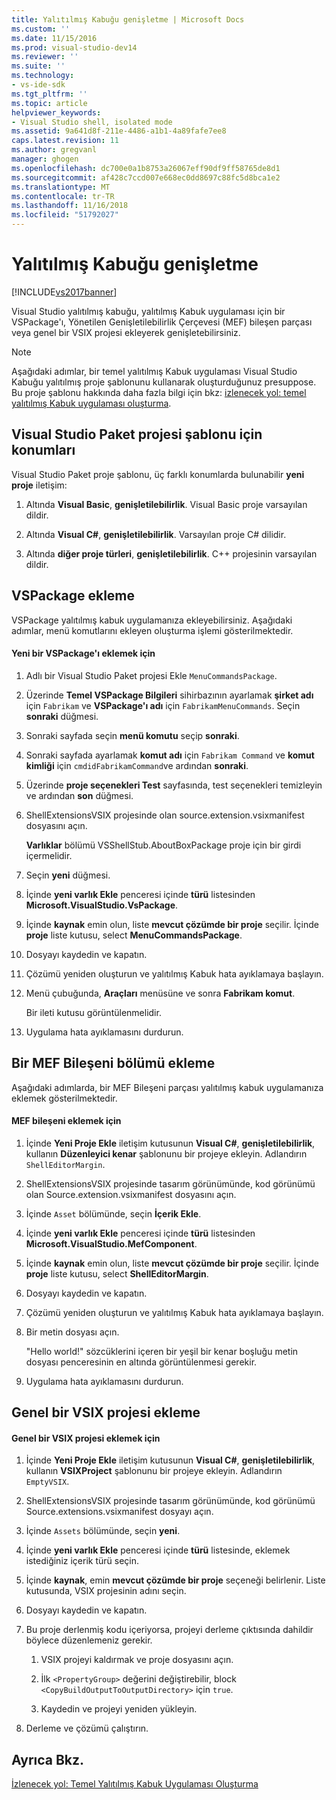 ```yaml
---
title: Yalıtılmış Kabuğu genişletme | Microsoft Docs
ms.custom: ''
ms.date: 11/15/2016
ms.prod: visual-studio-dev14
ms.reviewer: ''
ms.suite: ''
ms.technology:
- vs-ide-sdk
ms.tgt_pltfrm: ''
ms.topic: article
helpviewer_keywords:
- Visual Studio shell, isolated mode
ms.assetid: 9a641d8f-211e-4486-a1b1-4a89fafe7ee8
caps.latest.revision: 11
ms.author: gregvanl
manager: ghogen
ms.openlocfilehash: dc700e0a1b8753a26067eff90df9ff58765de8d1
ms.sourcegitcommit: af428c7ccd007e668ec0dd8697c88fc5d8bca1e2
ms.translationtype: MT
ms.contentlocale: tr-TR
ms.lasthandoff: 11/16/2018
ms.locfileid: "51792027"
---
```

# <a name="extending-the-isolated-shell"></a>Yalıtılmış Kabuğu genişletme
[!INCLUDE[vs2017banner](../includes/vs2017banner.md)]

Visual Studio yalıtılmış kabuğu, yalıtılmış Kabuk uygulaması için bir VSPackage'ı, Yönetilen Genişletilebilirlik Çerçevesi (MEF) bileşen parçası veya genel bir VSIX projesi ekleyerek genişletebilirsiniz.  
  
> [!NOTE]
>  Aşağıdaki adımlar, bir temel yalıtılmış Kabuk uygulaması Visual Studio Kabuğu yalıtılmış proje şablonunu kullanarak oluşturduğunuz presuppose. Bu proje şablonu hakkında daha fazla bilgi için bkz: [izlenecek yol: temel yalıtılmış Kabuk uygulaması oluşturma](../extensibility/walkthrough-creating-a-basic-isolated-shell-application.md).  
  
## <a name="locations-for-the-visual-studio-package-project-template"></a>Visual Studio Paket projesi şablonu için konumları  
 Visual Studio Paket proje şablonu, üç farklı konumlarda bulunabilir **yeni proje** iletişim:  
  
1.  Altında **Visual Basic**, **genişletilebilirlik**. Visual Basic proje varsayılan dildir.  
  
2.  Altında **Visual C#**, **genişletilebilirlik**. Varsayılan proje C# dilidir.  
  
3.  Altında **diğer proje türleri**, **genişletilebilirlik**. C++ projesinin varsayılan dildir.  
  
## <a name="adding-a-vspackage"></a>VSPackage ekleme  
 VSPackage yalıtılmış kabuk uygulamanıza ekleyebilirsiniz. Aşağıdaki adımlar, menü komutlarını ekleyen oluşturma işlemi gösterilmektedir.  
  
#### <a name="to-add-a-new-vspackage"></a>Yeni bir VSPackage'ı eklemek için  
  
1.  Adlı bir Visual Studio Paket projesi Ekle `MenuCommandsPackage`.  
  
2.  Üzerinde **Temel VSPackage Bilgileri** sihirbazının ayarlamak **şirket adı** için `Fabrikam` ve **VSPackage'ı adı** için `FabrikamMenuCommands`. Seçin **sonraki** düğmesi.  
  
3.  Sonraki sayfada seçin **menü komutu** seçip **sonraki**.  
  
4.  Sonraki sayfada ayarlamak **komut adı** için `Fabrikam Command` ve **komut kimliği** için `cmdidFabrikamCommand`ve ardından **sonraki**.  
  
5.  Üzerinde **proje seçenekleri Test** sayfasında, test seçenekleri temizleyin ve ardından **son** düğmesi.  
  
6.  ShellExtensionsVSIX projesinde olan source.extension.vsixmanifest dosyasını açın.  
  
     **Varlıklar** bölümü VSShellStub.AboutBoxPackage proje için bir girdi içermelidir.  
  
7.  Seçin **yeni** düğmesi.  
  
8.  İçinde **yeni varlık Ekle** penceresi içinde **türü** listesinden **Microsoft.VisualStudio.VsPackage**.  
  
9. İçinde **kaynak** emin olun, liste **mevcut çözümde bir proje** seçilir. İçinde **proje** liste kutusu, select **MenuCommandsPackage**.  
  
10. Dosyayı kaydedin ve kapatın.  
  
11. Çözümü yeniden oluşturun ve yalıtılmış Kabuk hata ayıklamaya başlayın.  
  
12. Menü çubuğunda, **Araçları** menüsüne ve sonra **Fabrikam komut**.  
  
     Bir ileti kutusu görüntülenmelidir.  
  
13. Uygulama hata ayıklamasını durdurun.  
  
## <a name="adding-a-mef-component-part"></a>Bir MEF Bileşeni bölümü ekleme  
 Aşağıdaki adımlarda, bir MEF Bileşeni parçası yalıtılmış kabuk uygulamanıza eklemek gösterilmektedir.  
  
#### <a name="to-add-a-mef-component"></a>MEF bileşeni eklemek için  
  
1.  İçinde **Yeni Proje Ekle** iletişim kutusunun **Visual C#**, **genişletilebilirlik**, kullanın **Düzenleyici kenar** şablonunu bir projeye ekleyin. Adlandırın `ShellEditorMargin`.  
  
2.  ShellExtensionsVSIX projesinde tasarım görünümünde, kod görünümü olan Source.extension.vsixmanifest dosyasını açın.  
  
3.  İçinde `Asset` bölümünde, seçin **İçerik Ekle**.  
  
4.  İçinde **yeni varlık Ekle** penceresi içinde **türü** listesinden **Microsoft.VisualStudio.MefComponent**.  
  
5.  İçinde **kaynak** emin olun, liste **mevcut çözümde bir proje** seçilir. İçinde **proje** liste kutusu, select **ShellEditorMargin**.  
  
6.  Dosyayı kaydedin ve kapatın.  
  
7.  Çözümü yeniden oluşturun ve yalıtılmış Kabuk hata ayıklamaya başlayın.  
  
8.  Bir metin dosyası açın.  
  
     "Hello world!" sözcüklerini içeren bir yeşil bir kenar boşluğu metin dosyası penceresinin en altında görüntülenmesi gerekir.  
  
9. Uygulama hata ayıklamasını durdurun.  
  
## <a name="adding-a-generic-vsix-project"></a>Genel bir VSIX projesi ekleme  
  
#### <a name="to-add-a-generic-vsix-project"></a>Genel bir VSIX projesi eklemek için  
  
1.  İçinde **Yeni Proje Ekle** iletişim kutusunun **Visual C#**, **genişletilebilirlik**, kullanın **VSIXProject** şablonunu bir projeye ekleyin. Adlandırın `EmptyVSIX`.  
  
2.  ShellExtensionsVSIX projesinde tasarım görünümünde, kod görünümü Source.extensions.vsixmanifest dosyayı açın.  
  
3.  İçinde `Assets` bölümünde, seçin **yeni**.  
  
4.  İçinde **yeni varlık Ekle** penceresi içinde **türü** listesinde, eklemek istediğiniz içerik türü seçin.  
  
5.  İçinde **kaynak**, emin **mevcut çözümde bir proje** seçeneği belirlenir. Liste kutusunda, VSIX projesinin adını seçin.  
  
6.  Dosyayı kaydedin ve kapatın.  
  
7.  Bu proje derlenmiş kodu içeriyorsa, projeyi derleme çıktısında dahildir böylece düzenlemeniz gerekir.  
  
    1.  VSIX projeyi kaldırmak ve proje dosyasını açın.  
  
    2.  İlk `<PropertyGroup>` değerini değiştirebilir, block `<CopyBuildOutputToOutputDirectory>` için `true`.  
  
    3.  Kaydedin ve projeyi yeniden yükleyin.  
  
8.  Derleme ve çözümü çalıştırın.  
  
## <a name="see-also"></a>Ayrıca Bkz.  
 [İzlenecek yol: Temel Yalıtılmış Kabuk Uygulaması Oluşturma](../extensibility/walkthrough-creating-a-basic-isolated-shell-application.md)

